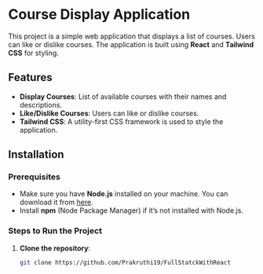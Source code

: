 # Course Display Application

This project is a simple web application that displays a list of courses. Users can like or dislike courses. The application is built using **React** and **Tailwind CSS** for styling.

## Features
- **Display Courses**: List of available courses with their names and descriptions.
- **Like/Dislike Courses**: Users can like or dislike courses.
- **Tailwind CSS**: A utility-first CSS framework is used to style the application.

## Installation

### Prerequisites

- Make sure you have **Node.js** installed on your machine. You can download it from [here](https://nodejs.org/).
- Install **npm** (Node Package Manager) if it’s not installed with Node.js.

### Steps to Run the Project

1. **Clone the repository**:

   ```bash
   git clone https://github.com/Prakruthi19/FullStatckWithReact
